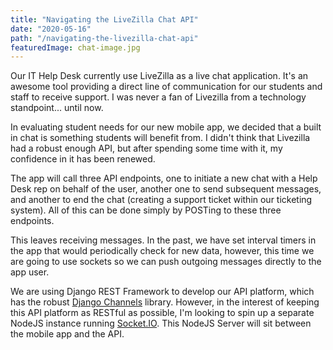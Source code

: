 ```yaml
---
title: "Navigating the LiveZilla Chat API"
date: "2020-05-16"
path: "/navigating-the-livezilla-chat-api"
featuredImage: chat-image.jpg
---
```

Our IT Help Desk currently use LiveZilla as a live chat application. It's an awesome tool providing a direct line of communication for our students and staff to receive support. I was never a fan of Livezilla from a technology standpoint... until now.

In evaluating student needs for our new mobile app, we decided that a built in chat is something students will benefit from. I didn't think that Livezilla had a robust enough API, but after spending some time with it, my confidence in it has been renewed.

The app will call three API endpoints, one to initiate a new chat with a Help Desk rep on behalf of the user, another one to send subsequent messages, and another to end the chat (creating a support ticket within our ticketing system). All of this can be done simply by POSTing to these three endpoints.

This leaves receiving messages. In the past, we have set interval timers in the app that would periodically check for new data, however, this time we are going to use sockets so we can push outgoing messages directly to the app user.

We are using Django REST Framework to develop our API platform, which has the robust [Django Channels](https://channels.readthedocs.io/en/latest/) library. However, in the interest of keeping this API platform as RESTful as possible, I'm looking to spin up a separate NodeJS instance running [Socket.IO](https://socket.io). This NodeJS Server will sit between the mobile app and the API.